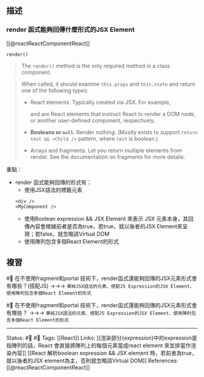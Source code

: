## 描述

### render 函式能夠回傳什麼形式的JSX Element

[[@reactReactComponentReact]]
```
render()
```

> The `render()` method is the only required method in a class component.

> When called, it should examine `this.props` and `this.state` and return one of the following types:
> 
> - React elements. Typically created via JSX. For example, <div /> and <MyComponent /> are React elements that instruct React to render a DOM node, or another user-defined component, respectively.
> 
>-  **Booleans or `null`**. Render nothing. (Mostly exists to support `return test && <Child />` pattern, where `test` is boolean.)
>
> - Arrays and fragments. Let you return multiple elements from render. See the documentation on fragments for more details. 



重點：
- render 函式能夠回傳的形式有：
	- 使用JSX語法的標籤元素
	```
	<div /> 
	<MyComponent /> 
	```
	- 使用Boolean expression && JSX Element 來表示 JSX 元素本身，其回傳內容會根據前者是否為true，若true，就以後者的JSX Element來呈現；若false，就忽略該Virtual DOM
	- 使用陣列包含多個React Element的形式
## 複習

#🧠 在不使用fragment和portal 技術下，render函式還能夠回傳的JSX元素形式會有哪些？(搭配JS) ->->-> `單純JSX語法的元素、搭配JS Expression的JSX Element、使用陣列包含多個React Element的形式`
<!--SR:!2022-10-23,3,250-->

#🧠 在不使用fragment和portal 技術下，render函式還能夠回傳的JSX元素形式會有哪些？ ->->-> `單純JSX語法的元素、搭配JS Expression的JSX Element、使用陣列包含多個React Element的形式`
<!--SR:!2022-10-23,3,250-->

---
Status: #🌱 #📓 
Tags:
[[React]]
Links:
[[渲染部分{expression}中的expression是指陣列的話，React 會直接將陣列上的每個元素當成react element 來並排當作渲染內容]]
[[React 解析boolean expression && JSX element  時，若前者為true，就以後者的JSX element為主，否則就忽略該Virtual DOM]]
References:
[[@reactReactComponentReact]]